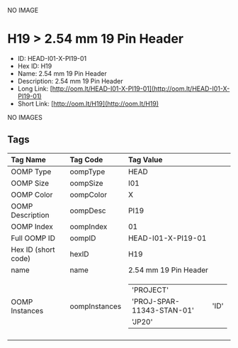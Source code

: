


  
NO IMAGE  
# H19 > 2.54 mm 19 Pin Header

- ID: HEAD-I01-X-PI19-01
- Hex ID: H19
- Name: 2.54 mm 19 Pin Header
- Description: 2.54 mm 19 Pin Header
- Long Link: [http://oom.lt/HEAD-I01-X-PI19-01](http://oom.lt/HEAD-I01-X-PI19-01)
- Short Link: [http://oom.lt/H19](http://oom.lt/H19)
  
NO IMAGES  
## Tags
  

|Tag Name|Tag Code|Tag Value|
| :--- | :--- | :--- |
|OOMP Type|oompType|HEAD|
|OOMP Size|oompSize|I01|
|OOMP Color|oompColor|X|
|OOMP Description|oompDesc|PI19|
|OOMP Index|oompIndex|01|
|Full OOMP ID|oompID|HEAD-I01-X-PI19-01|
|Hex ID (short code)|hexID|H19|
|name|name|2.54 mm 19 Pin Header|
|OOMP Instances|oompInstances|<table><tr><td>'PROJECT'</td></tr><tr><td> 'PROJ-SPAR-11343-STAN-01'</td><td> 'ID'</td></tr><tr><td> 'JP20'</td></tr></table>|
||||
